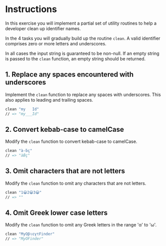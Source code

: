 # Instructions

In this exercise you will implement a partial set of utility routines to help a developer clean up identifier names.

In the 4 tasks you will gradually build up the routine `clean`.
A valid identifier comprises zero or more letters and underscores.

In all cases the input string is guaranteed to be non-null. 
If an empty string is passed to the `clean` function, an empty string should be returned.

## 1. Replace any spaces encountered with underscores

Implement the `clean` function to replace any spaces with underscores. 
This also applies to leading and trailing spaces.

```fsharp
clean "my   Id"
// => "my___Id"
```

## 2. Convert kebab-case to camelCase

Modify the `clean` function to convert kebab-case to camelCase.

```fsharp
clean "à-ḃç"
// => "àḂç"
```

## 3. Omit characters that are not letters

Modify the `clean` function to omit any characters that are not letters.

```fsharp
clean "1😀2😀3😀"
// => ""
```

## 4. Omit Greek lower case letters

Modify the `clean` function to omit any Greek letters in the range 'α' to 'ω'.

```fsharp
clean "MyΟβιεγτFinder"
// => "MyΟFinder"
```
